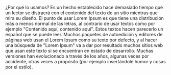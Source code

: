 ¿Por qué lo usamos?
Es un hecho establecido hace demasiado tiempo que un lector se distraerá con el contenido del texto de un sitio mientras que mira su diseño. 
El punto de usar Lorem Ipsum es que tiene una distribución más o menos normal de las letras, al contrario de usar textos como por ejemplo "Contenido aquí, contenido aquí".
 Estos textos hacen parecerlo un español que se puede leer. Muchos paquetes de autoedición y editores de páginas web usan el Lorem Ipsum como su texto por defecto, y al hacer una búsqueda de "Lorem Ipsum" va a dar por resultado muchos sitios web que usan este texto si se encuentran en estado de desarrollo.
Muchas versiones han evolucionado a través de los años, algunas veces por accidente, otras veces a propósito (por ejemplo insertándole humor y cosas por el estilo).